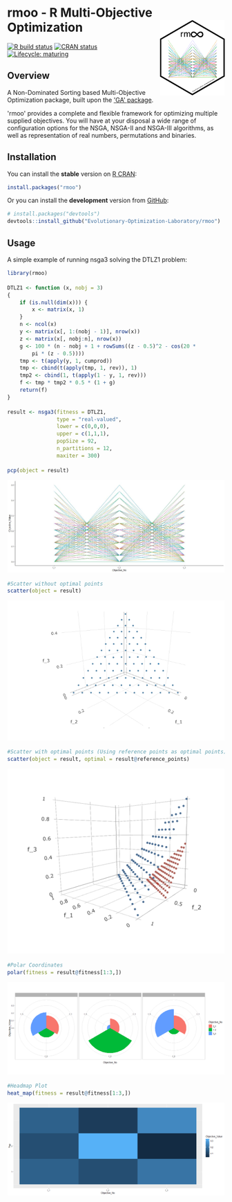 
<!-- README.md is generated from README.Rmd. Please edit that file -->
# rmoo - R Multi-Objective Optimization <img src="man/figures/logo.png" align="right" width="150px" alt=""/>

<!-- badges: start -->
[![R build status](https://github.com/Evolutionary-Optimization-Laboratory/rmoo/workflows/R-CMD-check/badge.svg)](https://github.com/Evolutionary-Optimization-Laboratory/rmoo/actions) [![CRAN status](https://www.r-pkg.org/badges/version/rmoo)](https://CRAN.R-project.org/package=rmoo) [![Lifecycle: maturing](https://img.shields.io/badge/lifecycle-maturing-blue.svg)](https://www.tidyverse.org/lifecycle/#maturing)

<!-- [![Codecov test coverage](https://codecov.io/gh/benitezfj/rmoo/branch/master/graph/badge.svg?token=QK4Z2yVUSw)](https://codecov.io/gh/benitezfj/rmoo?branch=master) -->
<!-- [![Travis build status](https://travis-ci.com/benitezfj/rmoo.svg?branch=master)](https://travis-ci.com/benitezfj/rmoo) -->
<!-- badges: end -->
## Overview

A Non-Dominated Sorting based Multi-Objective Optimization package, built upon the ['GA' package](https://CRAN.R-project.org/package=GA).

'rmoo' provides a complete and flexible framework for optimizing multiple supplied objectives. You will have at your disposal a wide range of configuration options for the NSGA, NSGA-II and NSGA-III algorithms, as well as representation of real numbers, permutations and binaries.

## Installation

You can install the **stable** version on [R CRAN](https://cran.r-project.org/package=rmoo):

``` r
install.packages("rmoo")
```

Or you can install the **development** version from [GitHub](https://github.com/Evolutionary-Optimization-Laboratory/rmoo):

``` r
# install.packages("devtools")
devtools::install_github("Evolutionary-Optimization-Laboratory/rmoo")
```

## Usage

A simple example of running nsga3 solving the DTLZ1 problem:

``` r
library(rmoo)

DTLZ1 <- function (x, nobj = 3) 
{
    if (is.null(dim(x))) {
        x <- matrix(x, 1)
    }
    n <- ncol(x)
    y <- matrix(x[, 1:(nobj - 1)], nrow(x))
    z <- matrix(x[, nobj:n], nrow(x))
    g <- 100 * (n - nobj + 1 + rowSums((z - 0.5)^2 - cos(20 * 
        pi * (z - 0.5))))
    tmp <- t(apply(y, 1, cumprod))
    tmp <- cbind(t(apply(tmp, 1, rev)), 1)
    tmp2 <- cbind(1, t(apply(1 - y, 1, rev)))
    f <- tmp * tmp2 * 0.5 * (1 + g)
    return(f)
}

result <- nsga3(fitness = DTLZ1,
                type = "real-valued",
                lower = c(0,0,0),
                upper = c(1,1,1),
                popSize = 92,
                n_partitions = 12,
                maxiter = 300)
                
pcp(object = result)
```

![](https://github.com/Evolutionary-Optimization-Laboratory/rmoo/blob/master/man/figures/README-example-1.jpeg)<!-- -->

``` r
#Scatter without optimal points
scatter(object = result)
```

![](https://github.com/Evolutionary-Optimization-Laboratory/rmoo/blob/master/man/figures/README-example-2.png)<!-- -->

``` r
#Scatter with optimal points (Using reference points as optimal points)
scatter(object = result, optimal = result@reference_points)
```

![](https://github.com/Evolutionary-Optimization-Laboratory/rmoo/blob/plotting/man/figures/README-example-3.png)<!-- -->

``` r
#Polar Coordinates
polar(fitness = result@fitness[1:3,])
```

![](https://github.com/Evolutionary-Optimization-Laboratory/rmoo/blob/plotting/man/figures/README-example-4.png)<!-- -->

``` r
#Headmap Plot
heat_map(fitness = result@fitness[1:3,])
```

![](https://github.com/Evolutionary-Optimization-Laboratory/rmoo/blob/plotting/man/figures/README-example-5.png)<!-- -->
